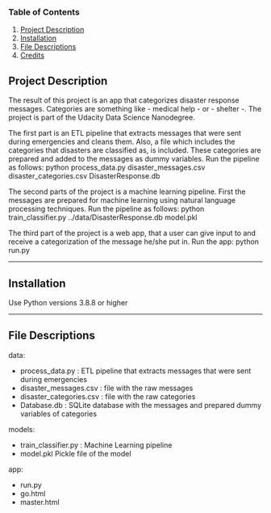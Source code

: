 ### Table of Contents

1. [Project Description](#description)
2. [Installation](#installation)
3. [File Descriptions](#files)
4. [Credits](#credits)


## Project Description <a name="description"></a>

The result of this project is an app that categorizes disaster response messages. Categories are something like - medical help - or - shelter -. The project is part of the Udacity Data Science Nanodegree.

The first part is an ETL pipeline that extracts messages that were sent during emergencies and cleans them. Also, a file which includes the categories that disasters are classified as, is included. These categories are prepared and added to the messages as dummy variables. Run the pipeline as follows:
python process_data.py disaster_messages.csv disaster_categories.csv DisasterResponse.db

The second parts of the project is a machine learning pipeline. First the messages are prepared for machine learning using natural language processing techniques.
Run the pipeline as follows: python train_classifier.py ../data/DisasterResponse.db model.pkl

The third part of the project is a web app, that a user can give input to and receive a categorization of the message he/she put in. Run the app: python run.py

-------------

## Installation <a name="installation"></a>

Use Python versions 3.8.8 or higher



-------------
## File Descriptions <a name="files"></a>

data:

- process_data.py : ETL pipeline that extracts messages that were sent during emergencies
- disaster_messages.csv : file with the raw messages
- disaster_categories.csv : file with the raw categories
- Database.db : SQLite database with the messages and prepared dummy variables of categories

models:

- train_classifier.py : Machine Learning pipeline
- model.pkl Pickle file of the model

app:

- run.py
- go.html
- master.html


